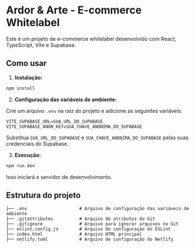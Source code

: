 
# Ardor & Arte - E-commerce Whitelabel

Este é um projeto de e-commerce whitelabel desenvolvido com React, TypeScript, Vite e Supabase.

## Como usar

1.  **Instalação:**

```bash
npm install
```

2.  **Configuração das variáveis de ambiente:**

Crie um arquivo `.env` na raiz do projeto e adicione as seguintes variáveis:

```
VITE_SUPABASE_URL=SUA_URL_DO_SUPABASE
VITE_SUPABASE_ANON_KEY=SUA_CHAVE_ANONIMA_DO_SUPABASE
```

Substitua `SUA_URL_DO_SUPABASE` e `SUA_CHAVE_ANONIMA_DO_SUPABASE` pelas suas credenciais do Supabase.

3.  **Execução:**

```bash
npm run dev
```

Isso iniciará o servidor de desenvolvimento.

## Estrutura do projeto

```
├── .env                    # Arquivo de configuração das variáveis de ambiente
├── .gitattributes          # Arquivo de atributos do Git
├── .gitignore              # Arquivo para ignorar arquivos no Git
├── eslint.config.js        # Arquivo de configuração do ESLint
├── index.html              # Arquivo HTML principal
├── netlify.toml            # Arquivo de configuração do Netlify